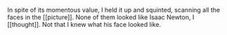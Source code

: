 In spite of its momentous value, I held it up and squinted, scanning all the faces in the [[picture]]. None of them looked like Isaac Newton, I [[thought]]. Not that I knew what his face looked like.